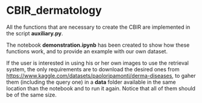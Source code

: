 # CBIR_dermatology

All the functions that are necessary to create the CBIR are implemented in the script **auxiliary.py**.

The notebook **demonstration.ipynb** has been created to show how these functions work, and to provide an example with our own dataset.

If the user is interested in using his or her own images to use the retrieval system, the only requirements are to download the desired ones from https://www.kaggle.com/datasets/paoloripamonti/derma-diseases, to gaher them (including the query one) in a **data** folder available in the same location than the notebook and to run it again. Notice that all of them should be of the same size. 
